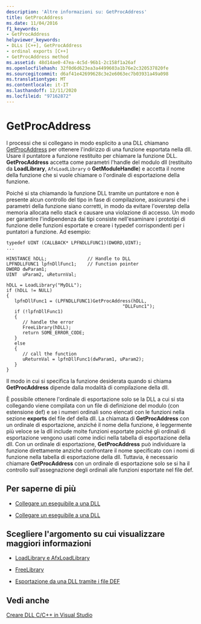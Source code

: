 ```yaml
---
description: 'Altre informazioni su: GetProcAddress'
title: GetProcAddress
ms.date: 11/04/2016
f1_keywords:
- GetProcAddress
helpviewer_keywords:
- DLLs [C++], GetProcAddress
- ordinal exports [C++]
- GetProcAddress method
ms.assetid: 48d14ae0-47ea-4c5d-96b1-2c158f1a26af
ms.openlocfilehash: 32f0d6d623ea3a4499603a1b76e2c320537820fe
ms.sourcegitcommit: d6af41e42699628c3e2e6063ec7b03931a49a098
ms.translationtype: MT
ms.contentlocale: it-IT
ms.lasthandoff: 12/11/2020
ms.locfileid: "97162872"
---
```

# <a name="getprocaddress"></a>GetProcAddress

I processi che si collegano in modo esplicito a una DLL chiamano [GetProcAddress](/windows/win32/api/libloaderapi/nf-libloaderapi-getprocaddress) per ottenere l'indirizzo di una funzione esportata nella dll. Usare il puntatore a funzione restituito per chiamare la funzione DLL. **GetProcAddress** accetta come parametri l'handle del modulo dll (restituito da **LoadLibrary**, `AfxLoadLibrary` o **GetModuleHandle**) e accetta il nome della funzione che si vuole chiamare o l'ordinale di esportazione della funzione.

Poiché si sta chiamando la funzione DLL tramite un puntatore e non è presente alcun controllo del tipo in fase di compilazione, assicurarsi che i parametri della funzione siano corretti, in modo da evitare l'overstep della memoria allocata nello stack e causare una violazione di accesso. Un modo per garantire l'indipendenza dai tipi consiste nell'esaminare i prototipi di funzione delle funzioni esportate e creare i typedef corrispondenti per i puntatori a funzione. Ad esempio:

```
typedef UINT (CALLBACK* LPFNDLLFUNC1)(DWORD,UINT);
...

HINSTANCE hDLL;               // Handle to DLL
LPFNDLLFUNC1 lpfnDllFunc1;    // Function pointer
DWORD dwParam1;
UINT  uParam2, uReturnVal;

hDLL = LoadLibrary("MyDLL");
if (hDLL != NULL)
{
   lpfnDllFunc1 = (LPFNDLLFUNC1)GetProcAddress(hDLL,
                                           "DLLFunc1");
   if (!lpfnDllFunc1)
   {
      // handle the error
      FreeLibrary(hDLL);
      return SOME_ERROR_CODE;
   }
   else
   {
      // call the function
      uReturnVal = lpfnDllFunc1(dwParam1, uParam2);
   }
}
```

Il modo in cui si specifica la funzione desiderata quando si chiama **GetProcAddress** dipende dalla modalità di compilazione della dll.

È possibile ottenere l'ordinale di esportazione solo se la DLL a cui si sta collegando viene compilata con un file di definizione del modulo (con estensione def) e se i numeri ordinali sono elencati con le funzioni nella sezione **exports** del file def della dll. La chiamata di **GetProcAddress** con un ordinale di esportazione, anziché il nome della funzione, è leggermente più veloce se la dll include molte funzioni esportate poiché gli ordinali di esportazione vengono usati come indici nella tabella di esportazione della dll. Con un ordinale di esportazione, **GetProcAddress** può individuare la funzione direttamente anziché confrontare il nome specificato con i nomi di funzione nella tabella di esportazione della dll. Tuttavia, è necessario chiamare **GetProcAddress** con un ordinale di esportazione solo se si ha il controllo sull'assegnazione degli ordinali alle funzioni esportate nel file def.

## <a name="what-do-you-want-to-do"></a>Per saperne di più

- [Collegare un eseguibile a una DLL](linking-an-executable-to-a-dll.md#linking-implicitly)

- [Collegare un eseguibile a una DLL](linking-an-executable-to-a-dll.md#determining-which-linking-method-to-use)

## <a name="what-do-you-want-to-know-more-about"></a>Scegliere l'argomento su cui visualizzare maggiori informazioni

- [LoadLibrary e AfxLoadLibrary](loadlibrary-and-afxloadlibrary.md)

- [FreeLibrary](/windows/win32/api/libloaderapi/nf-libloaderapi-freelibrary)

- [Esportazione da una DLL tramite i file DEF](exporting-from-a-dll-using-def-files.md)

## <a name="see-also"></a>Vedi anche

[Creare DLL C/C++ in Visual Studio](dlls-in-visual-cpp.md)

